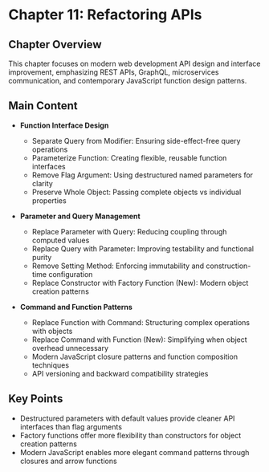 # Chapter 11: Refactoring APIs

## Chapter Overview
This chapter focuses on modern web development API design and interface improvement, emphasizing REST APIs, GraphQL, microservices communication, and contemporary JavaScript function design patterns.

## Main Content
- **Function Interface Design**
  - Separate Query from Modifier: Ensuring side-effect-free query operations
  - Parameterize Function: Creating flexible, reusable function interfaces
  - Remove Flag Argument: Using destructured named parameters for clarity
  - Preserve Whole Object: Passing complete objects vs individual properties

- **Parameter and Query Management**
  - Replace Parameter with Query: Reducing coupling through computed values
  - Replace Query with Parameter: Improving testability and functional purity
  - Remove Setting Method: Enforcing immutability and construction-time configuration
  - Replace Constructor with Factory Function (New): Modern object creation patterns

- **Command and Function Patterns**
  - Replace Function with Command: Structuring complex operations with objects
  - Replace Command with Function (New): Simplifying when object overhead unnecessary
  - Modern JavaScript closure patterns and function composition techniques
  - API versioning and backward compatibility strategies

## Key Points
- Destructured parameters with default values provide cleaner API interfaces than flag arguments
- Factory functions offer more flexibility than constructors for object creation patterns
- Modern JavaScript enables more elegant command patterns through closures and arrow functions